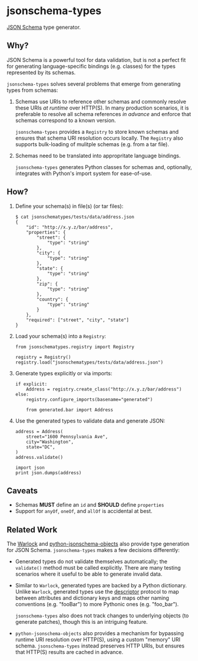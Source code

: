 # jsonschema-types

[JSON Schema][1] type generator.

 [1]: http://json-schema.org/

## Why?

JSON Schema is a powerful tool for data validation, but is not a perfect fit
for generating language-specific bindings (e.g. classes) for the types represented
by its schemas.

`jsonschema-types` solves several problems that emerge from generating types from
schemas:

 1. Schemas use URIs to reference other schemas and commonly resolve these URIs
    *at runtime* over HTTP(S). In many production scenarios, it is preferable to
    resolve all schema references *in advance* and enforce that schemas correspond
    to a known version.

    `jsonschema-types` provides a `Registry` to store known schemas and ensures that
    schema URI resolution occurs locally. The `Registry` also supports bulk-loading
    of mulitple schemas (e.g. from a tar file).

 2. Schemas need to be translated into appropritate language bindings.

    `jsonschema-types` generates Python classes for schemas and, optionally, integrates
    with Python's import system for ease-of-use.


## How?

 1. Define your schema(s) in file(s) (or tar files):

        $ cat jsonschematypes/tests/data/address.json
        {
            "id": "http://x.y.z/bar/address",
            "properties": {
                "street": {
                    "type": "string"
                },
                "city": {
                    "type": "string"
                },
                "state": {
                    "type": "string"
                },
                "zip": {
                    "type": "string"
                },
                "country": {
                    "type": "string"
                }
            },
            "required": ["street", "city", "state"]
        }

 2. Load your schema(s) into a `Registry`:

        from jsonschematypes.registry import Registry

        registry = Registry()
        registry.load("jsonschematypes/tests/data/address.json")

 3. Generate types explicitly or via imports:

        if explicit:
            Address = registry.create_class("http://x.y.z/bar/address")
        else:
            registry.configure_imports(basename="generated")
            
            from generated.bar import Address

 4. Use the generated types to validate data and generate JSON:
 
        address = Address(
            street="1600 Pennsylvania Ave",
            city="Washington",
            state="DC",
        )
        address.validate()
        
        import json
        print json.dumps(address)


## Caveats

 -  Schemas **MUST** define an `id` and **SHOULD** define `properties`
 -  Support for `anyOf`, `oneOf`, and `allOf` is accidental at best.

## Related Work

The [Warlock]() and [python-jsonschema-objects]() also provide type generation for
JSON Schema. `jsonschema-types` makes a few decisions differently:

 -  Generated types do not validate themselves automatically; the `validate()` method must
    be called explicitly. There are many testing scenarios where it useful to be able to
    generate invalid data.

 -  Similar to `Warlock`, generated types are backed by a Python dictionary. Unlike `Warlock`,
    generated types use the [descriptor]() protocol to map between attributes and dictionary
    keys and maps other naming conventions (e.g. "fooBar") to more Pythonic ones (e.g. "foo_bar").

    `jsonschema-types` also does not track changes to underlying objects (to generate
    patches), though this is an intriguing feature.

 -  `python-jsonschema-objects` also provides a mechanism for bypassing runtime URI resolution
    over HTTP(S), using a custom "memory" URI schema. `jsonschema-types` instead preserves HTTP
    URIs, but ensures that HTTP(S) results are cached in advance.


 [Warlock]: https://github.com/bcwaldon/warlock
 [python-jsonschema-objects]: https://github.com/cwacek/python-jsonschema-objects
 [descriptor]: https://docs.python.org/2/howto/descriptor.html
